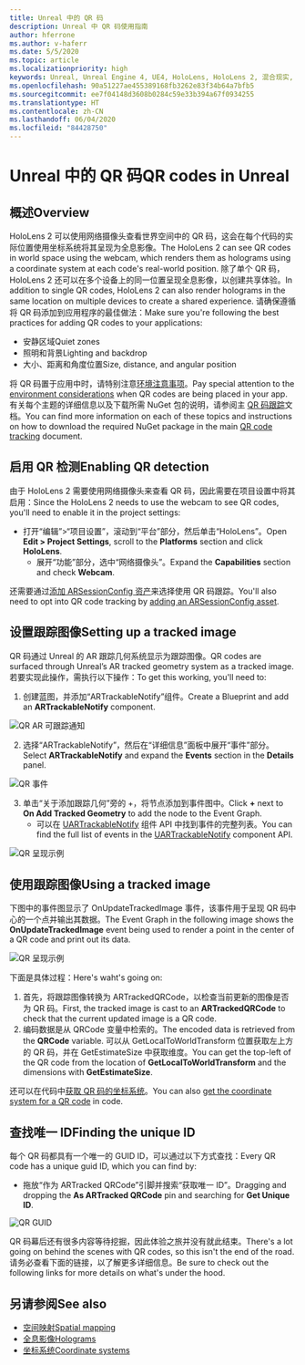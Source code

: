 ```yaml
---
title: Unreal 中的 QR 码
description: Unreal 中 QR 码使用指南
author: hferrone
ms.author: v-haferr
ms.date: 5/5/2020
ms.topic: article
ms.localizationpriority: high
keywords: Unreal, Unreal Engine 4, UE4, HoloLens, HoloLens 2, 混合现实, 开发, 功能, 文档, 指南, 全息影像, qr 码
ms.openlocfilehash: 90a51227ae455389168fb3262e83f34b64a7bfb5
ms.sourcegitcommit: ee7f04148d3608b0284c59e33b394a67f0934255
ms.translationtype: HT
ms.contentlocale: zh-CN
ms.lasthandoff: 06/04/2020
ms.locfileid: "84428750"
---
```

# <a name="qr-codes-in-unreal"></a><span data-ttu-id="b32d8-104">Unreal 中的 QR 码</span><span class="sxs-lookup"><span data-stu-id="b32d8-104">QR codes in Unreal</span></span>

## <a name="overview"></a><span data-ttu-id="b32d8-105">概述</span><span class="sxs-lookup"><span data-stu-id="b32d8-105">Overview</span></span>

<span data-ttu-id="b32d8-106">HoloLens 2 可以使用网络摄像头查看世界空间中的 QR 码，这会在每个代码的实际位置使用坐标系统将其呈现为全息影像。</span><span class="sxs-lookup"><span data-stu-id="b32d8-106">The HoloLens 2 can see QR codes in world space using the webcam, which renders them as holograms using a coordinate system at each code's real-world position.</span></span>  <span data-ttu-id="b32d8-107">除了单个 QR 码，HoloLens 2 还可以在多个设备上的同一位置呈现全息影像，以创建共享体验。</span><span class="sxs-lookup"><span data-stu-id="b32d8-107">In addition to single QR codes, HoloLens 2 can also render holograms in the same location on multiple devices to create a shared experience.</span></span> <span data-ttu-id="b32d8-108">请确保遵循将 QR 码添加到应用程序的最佳做法：</span><span class="sxs-lookup"><span data-stu-id="b32d8-108">Make sure you're following the best practices for adding QR codes to your applications:</span></span>

- <span data-ttu-id="b32d8-109">安静区域</span><span class="sxs-lookup"><span data-stu-id="b32d8-109">Quiet zones</span></span>
- <span data-ttu-id="b32d8-110">照明和背景</span><span class="sxs-lookup"><span data-stu-id="b32d8-110">Lighting and backdrop</span></span>
- <span data-ttu-id="b32d8-111">大小、距离和角度位置</span><span class="sxs-lookup"><span data-stu-id="b32d8-111">Size, distance, and angular position</span></span>

<span data-ttu-id="b32d8-112">将 QR 码置于应用中时，请特别注意[环境注意事项](environment-considerations-for-hololens.md)。</span><span class="sxs-lookup"><span data-stu-id="b32d8-112">Pay special attention to the [environment considerations](environment-considerations-for-hololens.md) when QR codes are being placed in your app.</span></span> <span data-ttu-id="b32d8-113">有关每个主题的详细信息以及下载所需 NuGet 包的说明，请参阅主 [QR 码跟踪](qr-code-tracking.md)文档。</span><span class="sxs-lookup"><span data-stu-id="b32d8-113">You can find more information on each of these topics and instructions on how to download the required NuGet package in the main [QR code tracking](qr-code-tracking.md) document.</span></span> 

## <a name="enabling-qr-detection"></a><span data-ttu-id="b32d8-114">启用 QR 检测</span><span class="sxs-lookup"><span data-stu-id="b32d8-114">Enabling QR detection</span></span>
<span data-ttu-id="b32d8-115">由于 HoloLens 2 需要使用网络摄像头来查看 QR 码，因此需要在项目设置中将其启用：</span><span class="sxs-lookup"><span data-stu-id="b32d8-115">Since the HoloLens 2 needs to use the webcam to see QR codes, you'll need to enable it in the project settings:</span></span>
- <span data-ttu-id="b32d8-116">打开“编辑”>“项目设置”，滚动到“平台”部分，然后单击“HoloLens”。</span><span class="sxs-lookup"><span data-stu-id="b32d8-116">Open **Edit > Project Settings**, scroll to the **Platforms** section and click **HoloLens**.</span></span>
    + <span data-ttu-id="b32d8-117">展开“功能”部分，选中“网络摄像头”。</span><span class="sxs-lookup"><span data-stu-id="b32d8-117">Expand the **Capabilities** section and check **Webcam**.</span></span>  

<span data-ttu-id="b32d8-118">还需要通过[添加 ARSessionConfig 资产](https://docs.microsoft.com/windows/mixed-reality/unreal-uxt-ch3#adding-the-session-asset)来选择使用 QR 码跟踪。</span><span class="sxs-lookup"><span data-stu-id="b32d8-118">You'll also need to opt into QR code tracking by [adding an ARSessionConfig asset](https://docs.microsoft.com/windows/mixed-reality/unreal-uxt-ch3#adding-the-session-asset).</span></span>

## <a name="setting-up-a-tracked-image"></a><span data-ttu-id="b32d8-119">设置跟踪图像</span><span class="sxs-lookup"><span data-stu-id="b32d8-119">Setting up a tracked image</span></span>

<span data-ttu-id="b32d8-120">QR 码通过 Unreal 的 AR 跟踪几何系统显示为跟踪图像。</span><span class="sxs-lookup"><span data-stu-id="b32d8-120">QR codes are surfaced through Unreal’s AR tracked geometry system as a tracked image.</span></span> <span data-ttu-id="b32d8-121">若要实现此操作，需执行以下操作：</span><span class="sxs-lookup"><span data-stu-id="b32d8-121">To get this working, you'll need to:</span></span>
1. <span data-ttu-id="b32d8-122">创建蓝图，并添加“ARTrackableNotify”组件。</span><span class="sxs-lookup"><span data-stu-id="b32d8-122">Create a Blueprint and add an **ARTrackableNotify** component.</span></span>

![QR AR 可跟踪通知](images/unreal-spatialmapping-artrackablenotify.PNG)

2. <span data-ttu-id="b32d8-124">选择“ARTrackableNotify”，然后在“详细信息”面板中展开“事件”部分。</span><span class="sxs-lookup"><span data-stu-id="b32d8-124">Select **ARTrackableNotify** and expand the **Events** section in the **Details** panel.</span></span> 

![QR 事件](images/unreal-spatialmapping-events.PNG)

3. <span data-ttu-id="b32d8-126">单击“关于添加跟踪几何”旁的 +，将节点添加到事件图中。</span><span class="sxs-lookup"><span data-stu-id="b32d8-126">Click **+** next to **On Add Tracked Geometry** to add the node to the Event Graph.</span></span>
    - <span data-ttu-id="b32d8-127">可以在 [UARTrackableNotify](https://docs.unrealengine.com/API/Runtime/AugmentedReality/UARTrackableNotifyComponent/index.html) 组件 API 中找到事件的完整列表。</span><span class="sxs-lookup"><span data-stu-id="b32d8-127">You can find the full list of events in the [UARTrackableNotify](https://docs.unrealengine.com/API/Runtime/AugmentedReality/UARTrackableNotifyComponent/index.html) component API.</span></span> 

![QR 呈现示例](images/unreal-qr-codes-tracked-geometry.png)

## <a name="using-a-tracked-image"></a><span data-ttu-id="b32d8-129">使用跟踪图像</span><span class="sxs-lookup"><span data-stu-id="b32d8-129">Using a tracked image</span></span>
<span data-ttu-id="b32d8-130">下图中的事件图显示了 OnUpdateTrackedImage 事件，该事件用于呈现 QR 码中心的一个点并输出其数据。</span><span class="sxs-lookup"><span data-stu-id="b32d8-130">The Event Graph in the following image shows the **OnUpdateTrackedImage** event being used to render a point in the center of a QR code and print out its data.</span></span> 

![QR 呈现示例](images/unreal-qr-render.PNG)

<span data-ttu-id="b32d8-132">下面是具体过程：</span><span class="sxs-lookup"><span data-stu-id="b32d8-132">Here's waht's going on:</span></span>
1. <span data-ttu-id="b32d8-133">首先，将跟踪图像转换为 ARTrackedQRCode，以检查当前更新的图像是否为 QR 码。</span><span class="sxs-lookup"><span data-stu-id="b32d8-133">First, the tracked image is cast to an **ARTrackedQRCode** to check that the current updated image is a QR code.</span></span>  
2. <span data-ttu-id="b32d8-134">编码数据是从 QRCode 变量中检索的。</span><span class="sxs-lookup"><span data-stu-id="b32d8-134">The encoded data is retrieved from the **QRCode** variable.</span></span> <span data-ttu-id="b32d8-135">可以从 GetLocalToWorldTransform 位置获取左上方的 QR 码，并在 GetEstimateSize 中获取维度。</span><span class="sxs-lookup"><span data-stu-id="b32d8-135">You can get the top-left of the QR code from the location of **GetLocalToWorldTransform** and the dimensions with **GetEstimateSize**.</span></span> 

<span data-ttu-id="b32d8-136">还可以在代码中[获取 QR 码的坐标系统](https://docs.microsoft.com/windows/mixed-reality/qr-code-tracking#getting-the-coordinate-system-for-a-qr-code)。</span><span class="sxs-lookup"><span data-stu-id="b32d8-136">You can also [get the coordinate system for a QR code](https://docs.microsoft.com/windows/mixed-reality/qr-code-tracking#getting-the-coordinate-system-for-a-qr-code) in code.</span></span>

## <a name="finding-the-unique-id"></a><span data-ttu-id="b32d8-137">查找唯一 ID</span><span class="sxs-lookup"><span data-stu-id="b32d8-137">Finding the unique ID</span></span>
<span data-ttu-id="b32d8-138">每个 QR 码都具有一个唯一的 GUID ID，可以通过以下方式查找：</span><span class="sxs-lookup"><span data-stu-id="b32d8-138">Every QR code has a unique guid ID, which you can find by:</span></span>
- <span data-ttu-id="b32d8-139">拖放“作为 ARTracked QRCode”引脚并搜索“获取唯一 ID”。</span><span class="sxs-lookup"><span data-stu-id="b32d8-139">Dragging and dropping the **As ARTracked QRCode**  pin and searching for **Get Unique ID**.</span></span>

![QR GUID](images/unreal-qr-guid.PNG)

<span data-ttu-id="b32d8-141">QR 码幕后还有很多内容等待挖掘，因此体验之旅并没有就此结束。</span><span class="sxs-lookup"><span data-stu-id="b32d8-141">There's a lot going on behind the scenes with QR codes, so this isn't the end of the road.</span></span> <span data-ttu-id="b32d8-142">请务必查看下面的链接，以了解更多详细信息。</span><span class="sxs-lookup"><span data-stu-id="b32d8-142">Be sure to check out the following links for more details on what's under the hood.</span></span>

## <a name="see-also"></a><span data-ttu-id="b32d8-143">另请参阅</span><span class="sxs-lookup"><span data-stu-id="b32d8-143">See also</span></span>
* [<span data-ttu-id="b32d8-144">空间映射</span><span class="sxs-lookup"><span data-stu-id="b32d8-144">Spatial mapping</span></span>](spatial-mapping.md)
* [<span data-ttu-id="b32d8-145">全息影像</span><span class="sxs-lookup"><span data-stu-id="b32d8-145">Holograms</span></span>](hologram.md)
* [<span data-ttu-id="b32d8-146">坐标系统</span><span class="sxs-lookup"><span data-stu-id="b32d8-146">Coordinate systems</span></span>](coordinate-systems.md)
